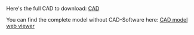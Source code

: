 Here's the full CAD to download: [CAD](https://drive.google.com/file/d/1_W_zTtkTLNM0cl8-fxqcQIgs84z-cE94/view?usp=sharing)

You can find the complete model without CAD-Software here: [CAD model web viewer](https://a360.co/3ITT817) 
